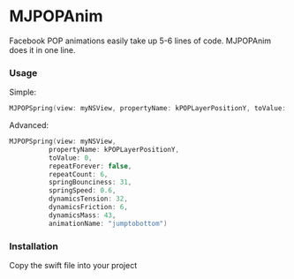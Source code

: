 # MJPOPAnim
Facebook POP animations easily take up 5-6 lines of code. MJPOPAnim does it in one line.

### Usage
Simple: 
```swift
MJPOPSpring(view: myNSView, propertyName: kPOPLayerPositionY, toValue: 0)
```
Advanced: 
```swift
MJPOPSpring(view: myNSView, 
          propertyName: kPOPLayerPositionY, 
          toValue: 0, 
          repeatForever: false, 
          repeatCount: 6, 
          springBounciness: 31, 
          springSpeed: 0.6, 
          dynamicsTension: 32, 
          dynamicsFriction: 6, 
          dynamicsMass: 43, 
          animationName: "jumptobottom")
```

### Installation
Copy the swift file into your project
